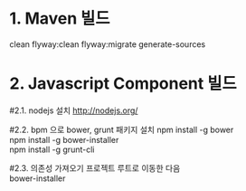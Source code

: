 # 1. Maven 빌드

clean flyway:clean flyway:migrate generate-sources

# 2. Javascript Component 빌드

#2.1. nodejs 설치
http://nodejs.org/

#2.2. bpm 으로 bower, grunt 패키지 설치
npm install -g bower  
npm install -g bower-installer  
npm install -g grunt-cli  

#2.3. 의존성 가져오기
프로젝트 루트로 이동한 다음  
bower-installer